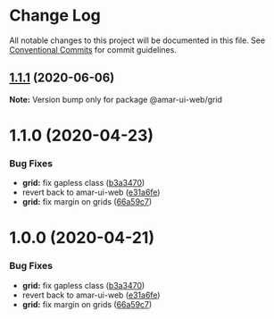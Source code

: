 # Change Log

All notable changes to this project will be documented in this file.
See [Conventional Commits](https://conventionalcommits.org) for commit guidelines.

## [1.1.1](https://github.com/tunaiku/amar-ui-web/compare/v1.1.0...v1.1.1) (2020-06-06)

**Note:** Version bump only for package @amar-ui-web/grid





# 1.1.0 (2020-04-23)


### Bug Fixes

* **grid:** fix gapless class ([b3a3470](https://github.com/tunaiku/amar-ui-web/commit/b3a34703752380361ae57fa04292a5df96c3c5e0))
* revert back to amar-ui-web ([e31a6fe](https://github.com/tunaiku/amar-ui-web/commit/e31a6fee8b131a7af180cfee279eb2aabda47608))
* **grid:** fix margin on grids ([66a59c7](https://github.com/tunaiku/amar-ui-web/commit/66a59c749f0eaee41812ef1aabf829198d69c5df))





# 1.0.0 (2020-04-21)


### Bug Fixes

* **grid:** fix gapless class ([b3a3470](https://github.com/tunaiku/amar-ui-web/commit/b3a34703752380361ae57fa04292a5df96c3c5e0))
* revert back to amar-ui-web ([e31a6fe](https://github.com/tunaiku/amar-ui-web/commit/e31a6fee8b131a7af180cfee279eb2aabda47608))
* **grid:** fix margin on grids ([66a59c7](https://github.com/tunaiku/amar-ui-web/commit/66a59c749f0eaee41812ef1aabf829198d69c5df))
